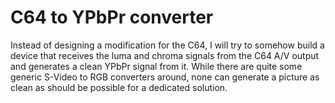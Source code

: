 # C64 to YPbPr converter

Instead of designing a modification for the C64, I will try to somehow
build a device that receives the luma and chroma signals from the C64 
A/V output and generates a clean YPbPr signal from it. While there are 
quite some generic S-Video to RGB converters around, none can generate a picture
as clean as should be possible for a dedicated solution.

